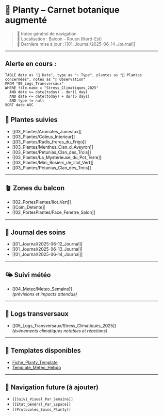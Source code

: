 # 🌿 Planty – Carnet botanique augmenté

> 🧭 Index général de navigation  
> 📍 Localisation : Balcon – Rouen (Nord-Est)  
> 📅 Dernière mise à jour : [[01_Journal/2025-06-14_Journal]]

---

## Alerte en cours : 

```dataview
TABLE date as "📅 Date", type as "⚡ Type", plantes as "🌿 Plantes concernées", notes as "📝 Observation"
FROM "05_Logs_Transversaux"
WHERE file.name = "Stress_Climatiques_2025"
  AND date >= date(today) - dur(1 day)
  AND date <= date(today) + dur(5 days)
  AND type != null
SORT date ASC
```
## 🌱 Plantes suivies

- [[03_Plantes/Aromates_Jumeaux]]
- [[03_Plantes/Coleus_Interieur]]
- [[03_Plantes/Radis_freres_du_Frigo]]
- [[03_Plantes/Menthes_Clan_d_Aveyron]]
- [[03_Plantes/Petunias_Clan_des_Trois]]
- [[03_Plantes/La_Mysterieuse_du_Pot_Terre]]
- [[03_Plantes/Mini_Rosiers_de_lIlot_Vert]]
- [[03_Plantes/Petunias_Clan_des_Trois]]

---

## 🪴 Zones du balcon

- [[02_PortesPlantes/Ilot_Vert]]
- [[Coin_Detente]]
- [[02_PortesPlantes/Face_Fenetre_Salon]]

---

## 📆 Journal des soins

- [[01_Journal/2025-06-12_Journal]]
- [[01_Journal/2025-06-13_Journal]]
- [[01_Journal/2025-06-14_Journal]]

---

## 🌤️ Suivi météo

- [[04_Meteo/Meteo_Semaine]]  
*(prévisions et impacts attendus)*

---

## 🧠 Logs transversaux

- [[05_Logs_Transversaux/Stress_Climatiques_2025]]  
*(événements climatiques notables et réactions)*

---

## 🧰 Templates disponibles

- [Fiche_Planty_Template](Fiche_Planty_Template.md)
- [Template_Meteo_Hebdo](Template_Meteo_Hebdo.md)

---

## 🔗 Navigation future (à ajouter)

- `[[Suivi_Visuel_Par_Semaine]]`
- `[[État_Général_Par_Espace]]`
- `[[Protocoles_Soins_Planty]]`